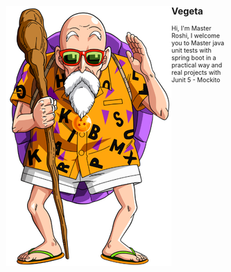 <div style="vertical-aligh: center;"><img src="./doc/master-roshi.png" alt="Master-roshi" align="left" height="600"/> <h2> Vegeta </h2> <p> 
Hi, I'm Master Roshi, I welcome you to Master java unit tests with spring boot in a practical way and real projects with Junit 5 - Mockito</p>
</div>
